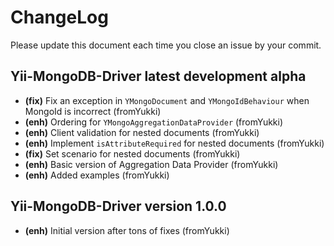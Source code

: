 # ChangeLog
Please update this document each time you close an issue by your commit.

## Yii-MongoDB-Driver latest development alpha
- **(fix)** Fix an exception in `YMongoDocument` and `YMongoIdBehaviour` when MongoId is incorrect (fromYukki)
- **(enh)** Ordering for `YMongoAggregationDataProvider` (fromYukki)
- **(enh)** Client validation for nested documents (fromYukki)
- **(enh)** Implement `isAttributeRequired` for nested documents (fromYukki)
- **(fix)** Set scenario for nested documents (fromYukki)
- **(enh)** Basic version of Aggregation Data Provider (fromYukki)
- **(enh)** Added examples (fromYukki)

## Yii-MongoDB-Driver version 1.0.0
- **(enh)** Initial version after tons of fixes (fromYukki)
